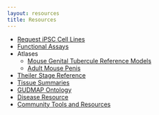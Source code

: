 ```yaml
---
layout: resources
title: Resources
---
```


<!-- List group -->
<div class="panel panel-default">
  <ul class="list-group">
    <li class="list-group-item"><a href="/resources/cell-lines">Request iPSC Cell Lines</a></li>
    <li class="list-group-item"><a href="/resources/functional-assays">Functional Assays</a></li>
    <li class="list-group-item">Atlases
    <ul>
        <li class="list-group-item"><a href="/resources/genital-tubercule-atlas/">Mouse Genital Tubercule Reference Models</a></li>
        <li class="list-group-item"><a href="/resources/adult-mouse-penis-3d/">Adult Mouse Penis</a></li>
      </ul>
    </li>
    <li class="list-group-item"><a href="/resources/theiler-stages/">Theiler Stage Reference</a></li>
    <li class="list-group-item"><a href="/resources/tissue-summaries/">Tissue Summaries</a></li>
    <li class="list-group-item"><a href="/resources/ontology/">GUDMAP Ontology</a></li>
    <li class="list-group-item"><a href="/resources/disease/">Disease Resource</a></li>
    <li class="list-group-item"><a href="/resources/tools/">Community Tools and Resources</a></li>
  </ul>
</div>
